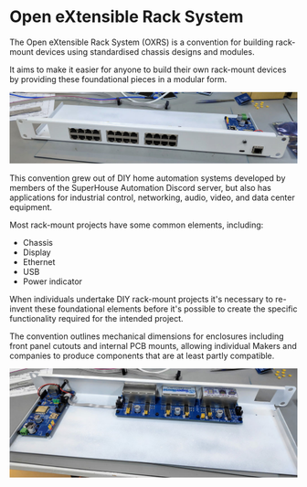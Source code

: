 # Open eXtensible Rack System

The Open eXtensible Rack System (OXRS) is a convention for building
rack-mount devices using standardised chassis designs and modules.

It aims to make it easier for anyone to build their own rack-mount
devices by providing these foundational pieces in a modular form.

![OXRS prototype front](images/OXRS-prototype-1.jpg)

This convention grew out of DIY home automation systems developed
by members of the SuperHouse Automation Discord server, but also has
applications for industrial control, networking, audio, video, and
data center equipment.

Most rack-mount projects have some common elements, including:

 * Chassis
 * Display
 * Ethernet
 * USB
 * Power indicator

When individuals undertake DIY
rack-mount projects it's necessary to re-invent these foundational
elements before it's possible to create the specific functionality
required for the intended project.

The convention outlines mechanical dimensions for enclosures including
front panel cutouts and internal PCB mounts, allowing individual Makers
and companies to produce components that are at least partly compatible.

![OXRS prototype inside](images/OXRS-prototype-2.jpg)
